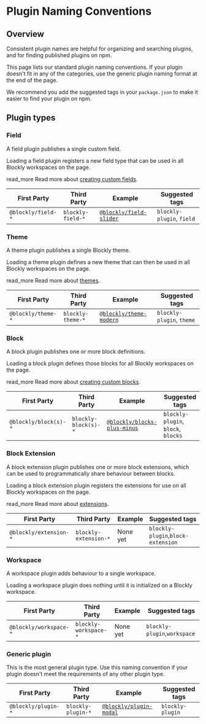 # Plugin Naming Conventions

## Overview

Consistent plugin names are helpful for organizing and searching plugins, and for finding published plugins on npm.

This page lists our standard plugin naming conventions. If your plugin doesn't fit in any of the categories, use the generic plugin naming format at the end of the page.

We recommend you add the suggested tags in your `package.json` to make it easier to find your plugin on npm.

## Plugin types

### Field

A field plugin publishes a single custom field.

Loading a field plugin registers a new field type that can be used in all Blockly workspaces on the page.

read_more Read more about [creating custom fields](/guides/create-custom-blocks/fields/customizing-fields/overview).

| First Party        | Third Party       | Example                                                                                        | Suggested tags            |
| ------------------ | ----------------- | ---------------------------------------------------------------------------------------------- | ------------------------- |
| `@blockly/field-*` | `blockly-field-*` | [`@blockly/field-slider`](https://google.github.io/blockly-samples/plugins/field-slider/test/) | `blockly-plugin`, `field` |

### Theme

A theme plugin publishes a single Blockly theme.

Loading a theme plugin defines a new theme that can then be used in all Blockly workspaces on the page.

read_more Read more about [themes](/guides/configure/web/themes).

| First Party        | Third Party       | Example                                                                        | Suggested tags            |
| ------------------ | ----------------- | ------------------------------------------------------------------------------ | ------------------------- |
| `@blockly/theme-*` | `blockly-theme-*` | [`@blockly/theme-modern`](https://www.npmjs.com/package/@blockly/theme-modern) | `blockly-plugin`, `theme` |

### Block

A block plugin publishes one or more block definitions.

Loading a block plugin defines those blocks for all Blockly workspaces on the page.

read_more Read more about [creating custom blocks](/guides/create-custom-blocks/define-blocks).

| First Party           | Third Party          | Example                                                                                                 | Suggested tags                      |
| --------------------- | -------------------- | ------------------------------------------------------------------------------------------------------- | ----------------------------------- |
| `@blockly/block(s)-*` | `blockly-block(s)-*` | [`@blockly/blocks-plus-minus`](https://google.github.io/blockly-samples/plugins/block-plus-minus/test/) | `blockly-plugin`, `block`, `blocks` |

### Block Extension

A block extension plugin publishes one or more block extensions, which can be used to programmatically share behaviour between blocks.

Loading a block extension plugin registers the extensions for use on all Blockly workspaces on the page.

read_more Read more about [extensions](/guides/create-custom-blocks/extensions#extensions).

| First Party            | Third Party           | Example  | Suggested tags                     |
| ---------------------- | --------------------- | -------- | ---------------------------------- |
| `@blockly/extension-*` | `blockly-extension-*` | None yet | `blockly-plugin`,`block-extension` |

### Workspace

A workspace plugin adds behaviour to a single workspace.

Loading a workspace plugin does nothing until it is initialized on a Blockly workspace.

| First Party            | Third Party           | Example  | Suggested tags               |
| ---------------------- | --------------------- | -------- | ---------------------------- |
| `@blockly/workspace-*` | `blockly-workspace-*` | None yet | `blockly-plugin`,`workspace` |

### Generic plugin

This is the most general plugin type. Use this naming convention if your plugin doesn't meet the requirements of any other plugin type.

| First Party         | Third Party        | Example                                                                                 | Suggested tags   |
| ------------------- | ------------------ | --------------------------------------------------------------------------------------- | ---------------- |
| `@blockly/plugin-*` | `blockly-plugin-*` | [`@blockly/plugin-modal`](https://google.github.io/blockly-samples/plugins/modal/test/) | `blockly-plugin` |
